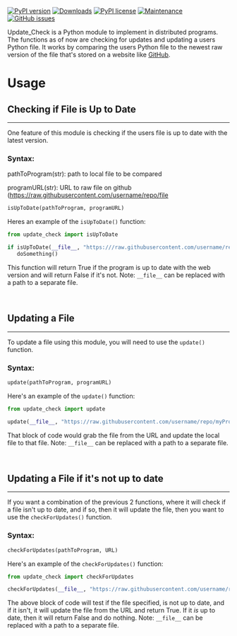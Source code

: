 [![PyPI version](https://badge.fury.io/py/update-check.svg)](https://badge.fury.io/py/update-check)
[![Downloads](https://pepy.tech/badge/update-check)](https://pepy.tech/project/update-check)
[![PyPI license](https://img.shields.io/pypi/l/ansicolortags.svg)](https://pypi.python.org/pypi/ansicolortags/)
[![Maintenance](https://img.shields.io/badge/Maintained%3F-yes-green.svg)](https://GitHub.com/TabulateJarl8/update_check/graphs/commit-activity)
[![GitHub issues](https://img.shields.io/github/issues/TabulateJarl8/update_check.svg)](https://GitHub.com/TabulateJarl8/update_check/issues/)


Update_Check is a Python module to implement in distributed programs. The functions as of now are checking for updates and updating a users Python file. It works by comparing the users Python file to the newest raw version of the file that's stored on a website like [GitHub](https://github.com).

# Usage
## Checking if File is Up to Date
----
One feature of this module is checking if the users file is up to date with the latest version. 
### Syntax:
pathToProgram(str): path to local file to be compared

programURL(str): URL to raw file on github (https://raw.githubusercontent.com/username/repo/file
```python
isUpToDate(pathToProgram, programURL)
```
Heres an example of the ``isUpToDate()`` function:


```python
from update_check import isUpToDate

if isUpToDate(__file__, "https:///raw.githubusercontent.com/username/repo/myProgram.py") == False:
   doSomething()
```


This function will return True if the program is up to date with the web version and will return False if it's not. Note: ``__file__`` can be replaced with a path to a separate file.

&nbsp;

## Updating a File
----
To update a file using this module, you will need to use the ``update()`` function.
### Syntax:
```python
update(pathToProgram, programURL)
```

Here's an example of the ``update()`` function:


```python
from update_check import update

update(__file__, "https://raw.githubusercontent.com/username/repo/myProgram.py")
```


That block of code would grab the file from the URL and update the local file to that file. Note: ``__file__`` can be replaced with a path to a separate file.

&nbsp;

## Updating a File if it's not up to date
----
If you want a combination of the previous 2 functions, where it will check if a file isn't up to date, and if so, then it will update the file, then you want to use the ``checkForUpdates()`` function.
### Syntax:
```python
checkForUpdates(pathToProgram, URL)
```
Here's an example of the ``checkForUpdates()`` function:


```python
from update_check import checkForUpdates

checkForUpdates(__file__, "https://raw.githubusercontent.com/username/repo/myProgram.py")
```


The above block of code will test if the file specified, is not up to date, and if it isn't, it will update the file from the URL and return True. If it *is* up to date, then it will return False and do nothing. Note: ``__file__`` can be replaced with a path to a separate file.
